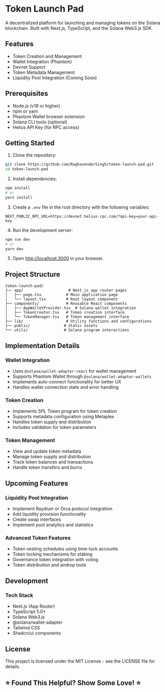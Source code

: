 # Token Launch Pad

A decentralized platform for launching and managing tokens on the Solana blockchain. Built with Next.js, TypeScript, and the Solana Web3.js SDK.

## Features

- Token Creation and Management
- Wallet Integration (Phantom)
- Devnet Support
- Token Metadata Management
- Liquidity Pool Integration (Coming Soon)

## Prerequisites

- Node.js (v18 or higher)
- npm or yarn
- Phantom Wallet browser extension
- Solana CLI tools (optional)
- Helius API Key (for RPC access)

## Getting Started

1. Clone the repository:
```bash
git clone https://github.com/RaghavenderSingh/token-launch-pad.git
cd token-launch-pad
```

2. Install dependencies:
```bash
npm install
# or
yarn install
```

3. Create a `.env` file in the root directory with the following variables:
```env
NEXT_PUBLIC_RPC_URL=https://devnet.helius-rpc.com/?api-key=your-api-key
```

4. Run the development server:
```bash
npm run dev
# or
yarn dev
```

5. Open [http://localhost:3000](http://localhost:3000) in your browser.

## Project Structure

```
token-launch-pad/
├── app/                    # Next.js app router pages
│   ├── page.tsx           # Main application page
│   └── layout.tsx         # Root layout component
├── components/            # Reusable React components
│   ├── AppWalletProvider.tsx  # Solana wallet integration
│   ├── TokenCreator.tsx   # Token creation interface
│   └── TokenManager.tsx   # Token management interface
├── lib/                   # Utility functions and configurations
├── public/               # Static assets
└── utils/                # Solana program interactions
```

## Implementation Details

### Wallet Integration
- Uses `@solana/wallet-adapter-react` for wallet management
- Supports Phantom Wallet through `@solana/wallet-adapter-wallets`
- Implements auto-connect functionality for better UX
- Handles wallet connection state and error handling

### Token Creation
- Implements SPL Token program for token creation
- Supports metadata configuration using Metaplex
- Handles token supply and distribution
- Includes validation for token parameters

### Token Management
- View and update token metadata
- Manage token supply and distribution
- Track token balances and transactions
- Handle token transfers and burns

## Upcoming Features

### Liquidity Pool Integration
- Implement Raydium or Orca protocol integration
- Add liquidity provision functionality
- Create swap interfaces
- Implement pool analytics and statistics

### Advanced Token Features
- Token vesting schedules using time-lock accounts
- Token locking mechanisms for staking
- Governance token integration with voting
- Token distribution and airdrop tools

## Development

### Tech Stack
- Next.js (App Router)
- TypeScript 5.0+
- Solana Web3.js
- @solana/wallet-adapter
- Tailwind CSS
- Shadcn/ui components




## License

This project is licensed under the MIT License - see the LICENSE file for details.


## ⭐ Found This Helpful? Show Some Love! ⭐


